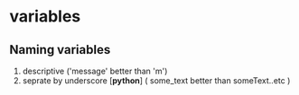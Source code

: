 # variables

## Naming variables

1. descriptive ('message' better than 'm')
1. seprate by underscore [**python**] ( some_text better than someText..etc )


    

